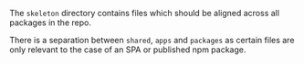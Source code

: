 The `skeleton` directory contains files which should be aligned across all packages in the repo.

There is a separation between `shared`, `apps` and `packages` as certain files
are only relevant to the case of an SPA or published npm package.